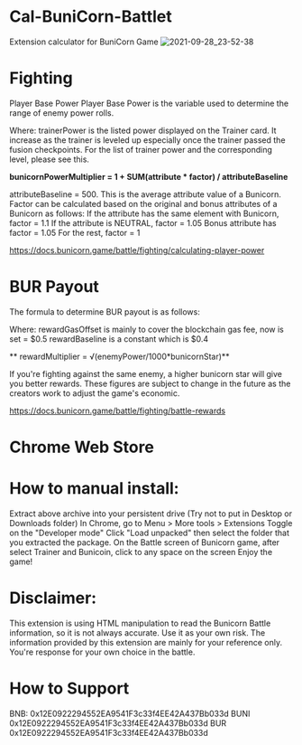 # Cal-BuniCorn-Battlet
Extension calculator for BuniCorn Game
![2021-09-28_23-52-38](https://user-images.githubusercontent.com/7509414/135131390-c6013eec-2000-4d31-ba3e-a67b6ce2ce53.png)

# Fighting
Player Base Power
Player Base Power is the variable used to determine the range of enemy power rolls.

Where:
trainerPower is the listed power displayed on the Trainer card. It increase as the trainer is leveled up especially once the trainer passed the fusion checkpoints. For the list of trainer power and the corresponding level, please see this.

  **bunicornPowerMultiplier = 1 + SUM(attribute * factor) / attributeBaseline**

attributeBaseline = 500. This is the average attribute value of a Bunicorn.
Factor can be calculated based on the original and bonus attributes of a Bunicorn as follows:
If the attribute has the same element with Bunicorn, factor = 1.1
If the attribute is NEUTRAL, factor = 1.05
Bonus attribute has factor = 1.05
For the rest, factor = 1

https://docs.bunicorn.game/battle/fighting/calculating-player-power

# BUR Payout 
The formula to determine BUR payout is as follows:

Where:
rewardGasOffset is mainly to cover the blockchain gas fee, now is set = $0.5
rewardBaseline is a constant which is $0.4

**   rewardMultiplier = √(enemyPower/1000*bunicornStar)**

If you're fighting against the same enemy, a higher bunicorn star will give you better rewards.
These figures are subject to change in the future as the creators work to adjust the game's economic.

https://docs.bunicorn.game/battle/fighting/battle-rewards

# Chrome Web Store

# How to manual install:
Extract above archive into your persistent drive (Try not to put in Desktop or Downloads folder)
In Chrome, go to Menu > More tools > Extensions
Toggle on the "Developer mode"
Click "Load unpacked" then select the folder that you extracted the package.
On the Battle screen of Bunicorn game, after select Trainer and Bunicoin, click to any space on the screen Enjoy the game!

# Disclaimer:
This extension is using HTML manipulation to read the Bunicorn Battle information, so it is not always accurate. Use it as your own risk.
The information provided by this extension are mainly for your reference only. You're response for your own choice in the battle.

# How to Support
BNB: 0x12E0922294552EA9541F3c33f4EE42A437Bb033d
BUNI 0x12E0922294552EA9541F3c33f4EE42A437Bb033d
BUR 0x12E0922294552EA9541F3c33f4EE42A437Bb033d

